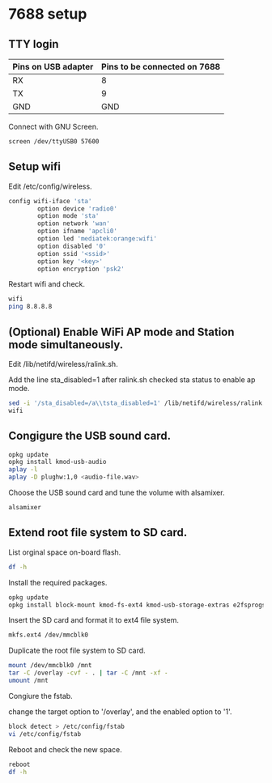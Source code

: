 # 7688 setup

## TTY login


|Pins on USB adapter|Pins to be connected on 7688|
|-------------------|----------------------------|
|RX  			    |8 						     |
|TX                 |9                           |
|GND                |GND                         |

Connect with GNU Screen.

```sh
screen /dev/ttyUSB0 57600
```

## Setup wifi 

Edit /etc/config/wireless.

```sh
config wifi-iface 'sta'
        option device 'radio0'
        option mode 'sta'
        option network 'wan'
        option ifname 'apcli0'
        option led 'mediatek:orange:wifi'
        option disabled '0'
        option ssid '<ssid>'
        option key '<key>'
        option encryption 'psk2'
```

Restart wifi and check.

```sh
wifi
ping 8.8.8.8
```

## (Optional) Enable WiFi AP mode and Station mode simultaneously.

Edit /lib/netifd/wireless/ralink.sh. 

Add the line sta_disabled=1 after ralink.sh checked sta status to enable ap mode.

```sh
sed -i '/sta_disabled=/a\\tsta_disabled=1' /lib/netifd/wireless/ralink.sh
wifi
```

## Congigure the USB sound card.

```sh
opkg update
opkg install kmod-usb-audio
aplay -l
aplay -D plughw:1,0 <audio-file.wav>
```

Choose the USB sound card and tune the volume with alsamixer.

```sh
alsamixer
```

## Extend root file system to SD card.


List orginal space on-board flash.

```sh
df -h
```

Install the required packages.

```sh
opkg update
opkg install block-mount kmod-fs-ext4 kmod-usb-storage-extras e2fsprogs fdisk
```

Insert the SD card and format it to ext4 file system.

```sh
mkfs.ext4 /dev/mmcblk0
```

Duplicate the root file system to SD card.

```sh
mount /dev/mmcblk0 /mnt
tar -C /overlay -cvf - . | tar -C /mnt -xf -
umount /mnt
```

Congiure the fstab.

change the target option to '/overlay', and the enabled option to '1'.

```sh
block detect > /etc/config/fstab
vi /etc/config/fstab
```

Reboot and check the new space.

```sh
reboot
df -h
```
